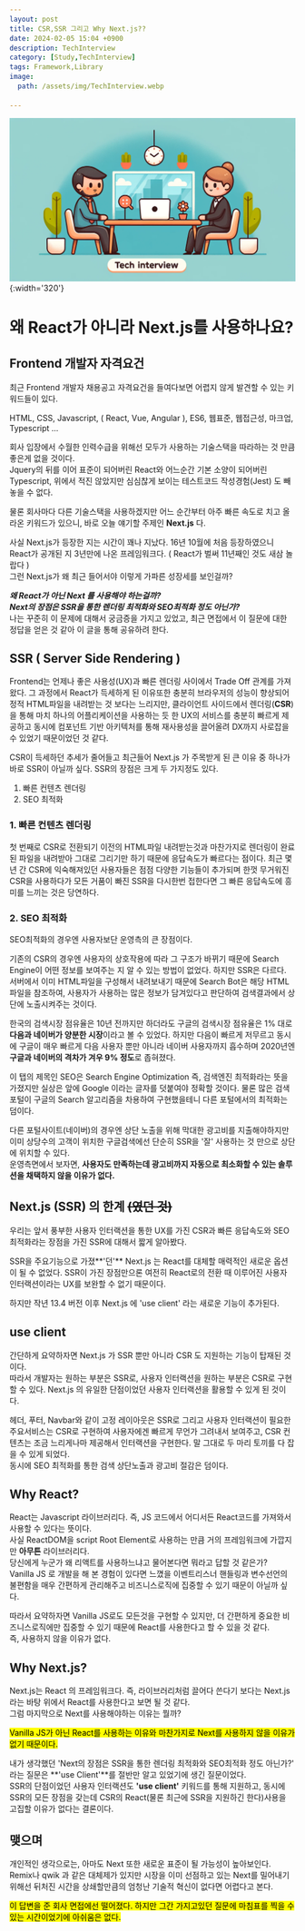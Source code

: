 ```yaml
---
layout: post
title: CSR,SSR 그리고 Why Next.js??
date: 2024-02-05 15:04 +0900
description: TechInterview
category: [Study,TechInterview]
tags: Framework,Library
image:
  path: /assets/img/TechInterview.webp

---
```


![DesktopView](/assets/img/TechInterview.webp){:width='320'}

# 왜 React가 아니라 Next.js를 사용하나요?

## Frontend 개발자 자격요건

최근 Frontend 개발자 채용공고 자격요건을 들여다보면 어렵지 않게 발견할 수 있는 키워드들이 있다.

HTML, CSS, Javascript, ( React, Vue, Angular ), ES6, 웹표준, 웹접근성, 마크업, Typescript ...

회사 입장에서 수월한 인력수급을 위해선 모두가 사용하는 기술스택을 따라하는 것 만큼 좋은게 없을 것이다.  
Jquery의 뒤를 이어 표준이 되어버린 React와 어느순간 기본 소양이 되어버린 Typescript, 위에서 적진 않았지만 심심찮게 보이는 테스트코드 작성경험(Jest) 도 빼놓을 수 없다.


물론 회사마다 다른 기술스택을 사용하겠지만 어느 순간부터 아주 빠른 속도로 치고 올라온 키워드가 있으니, 바로 오늘 얘기할 주제인 **Next.js** 다.

사실 Next.js가 등장한 지는 시간이 꽤나 지났다. 16년 10월에 처음 등장하였으니 React가 공개된 지 3년만에 나온 프레임워크다. ( React가 벌써 11년째인 것도 새삼 놀랍다 )  
그런 Next.js가 왜 최근 들어서야 이렇게 가파른 성장세를 보인걸까?  

***왜 React가 아닌 Next 를 사용해야 하는걸까?***  
***Next의 장점은 SSR을 통한 렌더링 최적화와 SEO최적화 정도 아닌가?***  
나는 꾸준히 이 문제에 대해서 궁금증을 가지고 있었고, 최근 면접에서 이 질문에 대한 정답을 얻은 것 같아 이 글을 통해 공유하려 한다.

## SSR ( Server Side Rendering )

Frontend는 언제나 좋은 사용성(UX)과 빠른 렌더링 사이에서 Trade Off 관계를 가져왔다. 그 과정에서 React가 득세하게 된 이유또한 충분히 브라우저의 성능이 향상되어 정적 HTML파일을 내려받는 것 보다는 느리지만, 클라이언트 사이드에서 렌더링(**CSR**)을 통해 마치 하나의 어플리케이션을 사용하는 듯 한 UX의 서비스를  충분히 빠르게 제공하고 동시에 컴포넌트 기반 아키텍처를 통해 재사용성을 끌어올려 DX까지 사로잡을 수 있었기 때문이었던 것 같다.

CSR이 득세하던 추세가 줄어들고 최근들어 Next.js 가 주목받게 된 큰 이유 중 하나가 바로 SSR이 아닐까 싶다.
SSR의 장점은 크게 두 가지정도 있다.
1. 빠른 컨텐츠 렌더링
2. SEO 최적화

### 1. 빠른 컨텐츠 렌더링
첫 번째로 CSR로 전환되기 이전의 HTML파일 내려받는것과 마찬가지로 렌더링이 완료된 파일을 내려받아 그대로 그리기만 하기 때문에 응답속도가 빠르다는 점이다.
최근 몇년 간 CSR에 익숙해져있던 사용자들은 점점 다양한 기능들이 추가되며 한껏 무거워진 CSR을 사용하다가 모든 거품이 빠진 SSR을 다시한번 접한다면 그 빠른 응답속도에 흥미를 느끼는 것은 당연하다.

### 2. SEO 최적화
SEO최적화의 경우엔 사용자보단 운영측의 큰 장점이다.  

기존의 CSR의 경우엔 사용자의 상호작용에 따라 그 구조가 바뀌기 때문에 Search Engine이 어떤 정보를 보여주는 지 알 수 있는 방법이 없었다. 하지만 SSR은 다르다. 서버에서 이미 HTML파일을 구성해서 내려보내기 때문에 Search Bot은 해당 HTML파일을 참조하여, 사용자가 사용하는 많은 정보가 담겨있다고 판단하여 검색결과에서 상단에 노출시켜주는 것이다.

한국의 검색시장 점유율은 10년 전까지만 하더라도 구글의 검색시장 점유율은 1% 대로 **다음과 네이버가 양분한 시장**이라고 볼 수 있었다. 하지만 다음이 빠르게 저무르고 동시에 구글이 매우 빠르게 다음 사용자 뿐만 아니라 네이버 사용자까지 흡수하며 2020년엔 **구글과 네이버의 격차가 겨우 9% 정도**로 좁혀졌다.

이 탭의 제목인 SEO은 Search Engine Optimization 즉, 검색엔진 최적화라는 뜻을 가졌지만 실상은 앞에 Google 이라는 글자를 덧붙여야 정확할 것이다. 물론 많은 검색포털이 구글의 Search 알고리즘을 차용하여 구현했을테니 다른 포털에서의 최적화는 덤이다.

다른 포털사이트(네이버)의 경우엔 상단 노출을 위해 막대한 광고비를 지출해야하지만 이미 상당수의 고객이 위치한 구글검색에선 단순히 SSR을 '잘' 사용하는 것 만으로 상단에 위치할 수 있다.  
운영측면에서 보자면, **사용자도 만족하는데 광고비까지 자동으로 최소화할 수 있는 솔루션을 채택하지 않을 이유가 없다.**

## Next.js (SSR) 의 한계 ~~(였던 것)~~
우리는 앞서 풍부한 사용자 인터랙션을 통한 UX를 가진 CSR과 빠른 응답속도와 SEO최적화라는 장점을 가진 SSR에 대해서 짧게 알아봤다.

SSR을 주요기능으로 가졌**'던'** Next.js 는 React를 대체할 매력적인 새로운 옵션이 될 수 없었다. SSR이 가진 장점만으론 여전히 React로의 전환 때 이루어진 사용자 인터랙션이라는 UX를 보완할 수 없기 때문이다.

하지만 작년 13.4 버전 이후 Next.js 에 'use client' 라는 새로운 기능이 추가된다.


## use client
간단하게 요약하자면 Next.js 가 SSR 뿐만 아니라 CSR 도 지원하는 기능이 탑재된 것이다.  
따라서 개발자는 원하는 부분은 SSR로, 사용자 인터랙션을 원하는 부분은 CSR로 구현할 수 있다. Next.js 의 유일한 단점이었던 사용자 인터랙션을 활용할 수 있게 된 것이다. 

헤더, 푸터, Navbar와 같이 고정 레이아웃은 SSR로 그리고 사용자 인터랙션이 필요한 주요서비스는 CSR로 구현하여 사용자에겐 빠르게 무언가 그려내서 보여주고, CSR 컨텐츠는 조금 느리게나마 제공해서 인터랙션을 구현한다. 말 그대로 두 마리 토끼를 다 잡을 수 있게 되었다.  
동시에 SEO 최적화를 통한 검색 상단노출과 광고비 절감은 덤이다.

## Why React?
React는 Javascript 라이브러리다. 즉, JS 코드에서 어디서든 React코드를 가져와서 사용할 수 있다는 뜻이다.  
사실 ReactDOM을 script Root Element로 사용하는 만큼 거의 프레임워크에 가깝지만 **아무튼** 라이브러리다.  
당신에게 누군가 왜 리액트를 사용하느냐고 물어본다면 뭐라고 답할 것 같은가?  
Vanilla JS 로 개발을 해 본 경험이 있다면 느꼈을 이벤트리스너 핸들링과 변수선언의 불편함을 매우 간편하게 관리해주고 비즈니스로직에 집중할 수 있기 때문이 아닐까 싶다.

따라서 요약하자면 Vanilla JS로도 모든것을 구현할 수 있지만, 더 간편하게 중요한 비즈니스로직에만 집중할 수 있기 때문에 React를 사용한다고 할 수 있을 것 같다.  
즉, 사용하지 않을 이유가 없다.


## Why Next.js?
Next.js는 React 의 프레임워크다. 즉, 라이브러리처럼 끌어다 쓴다기 보다는 Next.js 라는 바탕 위에서 React를 사용한다고 보면 될 것 같다.  
그럼 마지막으로 Next를 사용해야하는 이유는 뭘까?

<mark>Vanilla JS가 아닌 React를 사용하는 이유와 마찬가지로 Next를 사용하지 않을 이유가 없기 때문이다.</mark>

내가 생각했던 'Next의 장점은 SSR을 통한 렌더링 최적화와 SEO최적화 정도 아닌가?' 라는 질문은 **'use Client'**를 절반만 알고 있었기에 생긴 질문이었다.  
SSR의 단점이었던 사용자 인터랙션도 **'use client'** 키워드를 통해 지원하고, 동시에 SSR의 모든 장점을 갖는데 CSR의 React(물론 최근에 SSR을 지원하긴 한다)사용을 고집할 이유가 없다는 결론이다.

## 맺으며
개인적인 생각으로는, 아마도 Next 또한 새로운 표준이 될 가능성이 높아보인다. Remix나 qwik 과 같은 대체제가 있지만 시장을 이미 선점하고 있는 Next를 밀어내기 위해선 뒤처진 시간을 상쇄할만큼의 엄청난 기술적 혁신이 없다면 어렵다고 본다.

<mark>이 답변을 준 회사 면접에선 떨어졌다. 하지만 그간 가지고있던 질문에 마침표를 찍을 수 있는 시간이었기에 아쉬움은 없다.</mark>